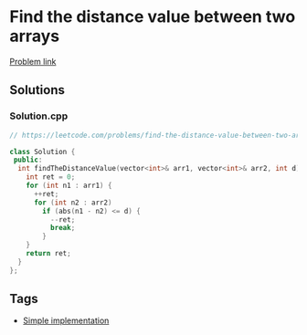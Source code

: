 # Find the distance value between two arrays

[Problem link](https://leetcode.com/problems/find-the-distance-value-between-two-arrays)

## Solutions


### Solution.cpp
```cpp
// https://leetcode.com/problems/find-the-distance-value-between-two-arrays

class Solution {
 public:
  int findTheDistanceValue(vector<int>& arr1, vector<int>& arr2, int d) {
    int ret = 0;
    for (int n1 : arr1) {
      ++ret;
      for (int n2 : arr2)
        if (abs(n1 - n2) <= d) {
          --ret;
          break;
        }
    }
    return ret;
  }
};
```
## Tags

* [Simple implementation](/README.md#Simple_implementation)
